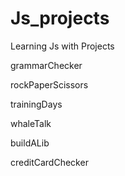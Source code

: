 # Js_projects
Learning Js with Projects

grammarChecker

rockPaperScissors

trainingDays

whaleTalk

buildALib

creditCardChecker
